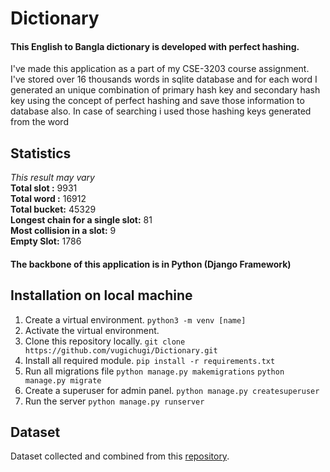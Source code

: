 # Dictionary

#### This English to Bangla dictionary is developed with perfect hashing. 

I've made this application as a part of my CSE-3203 course assignment.
I've stored over 16 thousands words in sqlite database and for each word I generated 
an unique combination of primary hash key and secondary hash key using the concept 
of perfect hashing and save those information to database also. In case of searching i used those 
hashing keys generated from the word 

## Statistics 
_This result may vary_ <br>
**Total slot :** 9931 <br>
**Total word :** 16912 <br>
**Total bucket:** 45329 <br>
**Longest chain for a single slot:** 81 <br>
**Most collision in a slot:** 9 <br>
**Empty Slot:** 1786


#### The backbone of this application is in Python (Django Framework)   

## Installation on local machine
1. Create a virtual environment. 
```python3 -m venv [name]```
2. Activate the virtual environment.
3. Clone this repository locally.
```git clone https://github.com/vugichugi/Dictionary.git```
4. Install all required module. 
```pip install -r requirements.txt```
5. Run all migrations file
```python manage.py makemigrations```
```python manage.py migrate```
6. Create a superuser for admin panel.
```python manage.py createsuperuser```
7. Run the server
```python manage.py runserver```

## Dataset
Dataset collected and combined from this [repository](https://github.com/MinhasKamal/BengaliDictionary).

